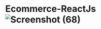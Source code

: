 # Ecommerce-ReactJs![Screenshot (68)](https://user-images.githubusercontent.com/75517613/220250547-21c3c966-6a7c-4ad2-b487-a5d15d0ec3bc.png)
